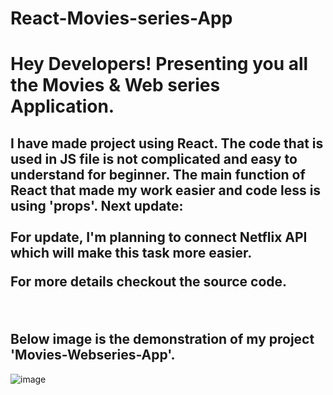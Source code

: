 # React-Movies-series-App

<h1> Hey Developers!
Presenting you all the Movies & Web series Application.</h1>
<h2>I have made project using React.
The code that is used in JS file is not complicated and easy to understand for beginner.
  The main function of React that made my work easier and code less is using 'props'.
  Next update:
 
  <br>
  <br>
  For update, I'm planning to connect Netflix API which will make this task more easier.

For more details checkout the source code.</h2>

<br>
<h2>
Below image is the demonstration of my project 'Movies-Webseries-App'. </h2>

![image](https://user-images.githubusercontent.com/79041510/129312064-e08b4c01-b568-4b1f-9385-704747d775b8.png)






